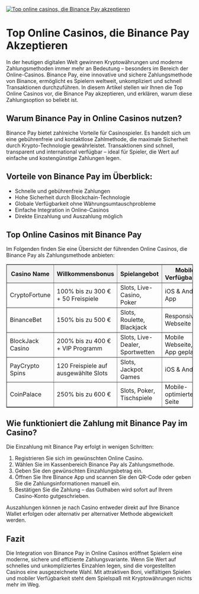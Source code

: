 [![Top online casinos, die Binance Pay akzeptieren](https://123-caf.pages.dev/gitsignup.png)](https://vrmoo.ru/Bt82HjjY)

<h1>Top Online Casinos, die Binance Pay Akzeptieren</h1> <p>In der heutigen digitalen Welt gewinnen Kryptowährungen und moderne Zahlungsmethoden immer mehr an Bedeutung – besonders im Bereich der Online-Casinos. Binance Pay, eine innovative und sichere Zahlungsmethode von Binance, ermöglicht es Spielern weltweit, unkompliziert und schnell Transaktionen durchzuführen. In diesem Artikel stellen wir Ihnen die Top Online Casinos vor, die Binance Pay akzeptieren, und erklären, warum diese Zahlungsoption so beliebt ist.</p>  <h2>Warum Binance Pay in Online Casinos nutzen?</h2> <p>Binance Pay bietet zahlreiche Vorteile für Casinospieler. Es handelt sich um eine gebührenfreie und kontaktlose Zahlmethode, die maximale Sicherheit durch Krypto-Technologie gewährleistet. Transaktionen sind schnell, transparent und international verfügbar – ideal für Spieler, die Wert auf einfache und kostengünstige Zahlungen legen.</p>  <h2>Vorteile von Binance Pay im Überblick:</h2> <ul>   <li>Schnelle und gebührenfreie Zahlungen</li>   <li>Hohe Sicherheit durch Blockchain-Technologie</li>   <li>Globale Verfügbarkeit ohne Währungsumtauschprobleme</li>   <li>Einfache Integration in Online-Casinos</li>   <li>Direkte Einzahlung und Auszahlung möglich</li> </ul>  <h2>Top Online Casinos mit Binance Pay</h2> <p>Im Folgenden finden Sie eine Übersicht der führenden Online Casinos, die Binance Pay als Zahlungsmethode anbieten:</p>  <table border="1" cellpadding="8" cellspacing="0" style="border-collapse: collapse; width: 100%; max-width: 700px;">   <thead style="background-color: #f2f2f2;">     <tr>       <th>Casino Name</th>       <th>Willkommensbonus</th>       <th>Spielangebot</th>       <th>Mobile Verfügbarkeit</th>     </tr>   </thead>   <tbody>     <tr>       <td>CryptoFortune</td>       <td>100% bis zu 300 € + 50 Freispiele</td>       <td>Slots, Live-Casino, Poker</td>       <td>iOS & Android App</td>     </tr>     <tr>       <td>BinanceBet</td>       <td>150% bis zu 500 €</td>       <td>Slots, Roulette, Blackjack</td>       <td>Responsive Webseite</td>     </tr>     <tr>       <td>BlockJack Casino</td>       <td>200% bis zu 400 € + VIP Programm</td>       <td>Slots, Live-Dealer, Sportwetten</td>       <td>Mobile Webseite, App geplant</td>     </tr>     <tr>       <td>PayCrypto Spins</td>       <td>120 Freispiele auf ausgewählte Slots</td>       <td>Slots, Jackpot Games</td>       <td>iOS & Android</td>     </tr>     <tr>       <td>CoinPalace</td>       <td>250% bis zu 600 €</td>       <td>Slots, Poker, Tischspiele</td>       <td>Mobile-optimierte Seite</td>     </tr>   </tbody> </table>  <h2>Wie funktioniert die Zahlung mit Binance Pay im Casino?</h2> <p>Die Einzahlung mit Binance Pay erfolgt in wenigen Schritten:</p> <ol>   <li>Registrieren Sie sich im gewünschten Online Casino.</li>   <li>Wählen Sie im Kassenbereich Binance Pay als Zahlungsmethode.</li>   <li>Geben Sie den gewünschten Einzahlungsbetrag ein.</li>   <li>Öffnen Sie Ihre Binance App und scannen Sie den QR-Code oder geben Sie die Zahlungsinformationen manuell ein.</li>   <li>Bestätigen Sie die Zahlung – das Guthaben wird sofort auf Ihrem Casino-Konto gutgeschrieben.</li> </ol>  <p>Auszahlungen können je nach Casino entweder direkt auf Ihre Binance Wallet erfolgen oder alternativ per alternativer Methode abgewickelt werden.</p>  <h2>Fazit</h2> <p>Die Integration von Binance Pay in Online Casinos eröffnet Spielern eine moderne, sichere und effiziente Zahlungsvariante. Wenn Sie Wert auf schnelles und unkompliziertes Einzahlen legen, sind die vorgestellten Casinos eine ausgezeichnete Wahl. Mit attraktiven Boni, vielfältigen Spielen und mobiler Verfügbarkeit steht dem Spielspaß mit Kryptowährungen nichts mehr im Weg.</p>